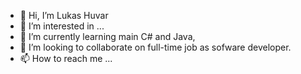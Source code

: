 - 👋 Hi, I’m Lukas Huvar
- 👀 I’m interested in ...
- 🌱 I’m currently learning main C# and Java, 
- 💞️ I’m looking to collaborate on full-time job as sofware developer.
- 📫 How to reach me ...

<!---
LukasRaider/LukasRaider is a ✨ special ✨ repository because its `README.md` (this file) appears on your GitHub profile.
You can click the Preview link to take a look at your changes.
--->
